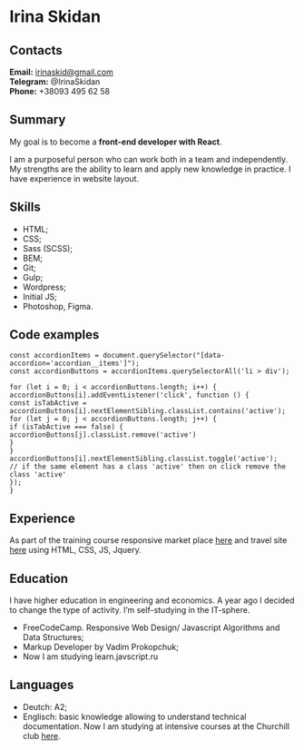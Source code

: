 # Irina Skidan		
## Contacts
**Email:** irinaskid@gmail.com \
**Telegram:** @IrinaSkidan \
**Phone:** +38093 495 62 58	
## Summary
My goal is to become a **front-end developer with React**. 

I am a purposeful person who can work both in a team and independently. My strengths are the ability to learn and apply new knowledge in practice. I have experience in website layout.
## Skills
* HTML;
* CSS;
* Sass (SCSS);
* BEM;
* Git;
* Gulp;
* Wordpress;
* Initial JS;
* Photoshop, Figma.
## Code examples
```//implementation of an accordion menu with JS
const accordionItems = document.querySelector("[data-accordion='accordion__items']");
const accordionButtons = accordionItems.querySelectorAll('li > div');

for (let i = 0; i < accordionButtons.length; i++) {
accordionButtons[i].addEventListener('click', function () {
const isTabActive = accordionButtons[i].nextElementSibling.classList.contains('active');
for (let j = 0; j < accordionButtons.length; j++) {
if (isTabActive === false) {
accordionButtons[j].classList.remove('active')
}
}
accordionButtons[i].nextElementSibling.classList.toggle('active');
// if the same element has a class 'active' then on click remove the class 'active'
});
}
```
## Experience
As part of the training course responsive market place [here](https://github.com/irinask73/moderno.git) and travel site [here](https://github.com/irinask73/messinia.gitt) using HTML, CSS, JS, Jquery.
## Education
I have higher education in engineering and economics. A year ago I decided to change the type of activity. I’m self-studying in the IT-sphere.
* FreeCodeCamp. Responsive Web Design/ Javascript Algorithms and Data Structures;
* Markup Developer by Vadim Prokopchuk;
* Now I am studying learn.javscript.ru
## Languages
* Deutch: A2;
* Englisch: basic knowledge allowing to understand technical documentation. Now I am studying at intensive courses at the Churchill club [here](http://english-webinar.ru/).
